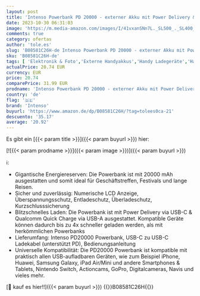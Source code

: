 ```yaml
---
layout: post
title: 'Intenso Powerbank PD 20000 - externer Akku mit Power Delivery & Quick Charge 3.0  20000mAh  geeignet für Smartphone  Tablet  MP3 Player  Digitalkamera   Anthrazit'
date: 2023-10-30 06:31:03
image: 'https://m.media-amazon.com/images/I/41vxanSNn7L._SL500_._SL400_.jpg'
comments: true
category: ofertas
author: 'tole.es'
slug: 'B08581C26H-de Intenso Powerbank PD 20000 - externer Akku mit Power...'
sku: 'B08581C26H-de'
tags: [ 'Elektronik & Foto','Externe Handyakkus','Handy Ladegeräte','Handy- & Smartwatch-Zubehör','Handys & Zubehör','intenso','🇩🇪', ]
actualPrice: 20.74 EUR
currency: EUR
price: 20.74
comparePrice: 31.99 EUR
prodname: 'Intenso Powerbank PD 20000 - externer Akku mit Power Delivery & Quick Charge 3.0  20000mAh  geeignet für Smartphone  Tablet  MP3 Player  Digitalkamera   Anthrazit'
country: 'de'
flag: '🇩🇪'
brand: 'Intenso'
buyurl: 'https://www.amazon.de/dp/B08581C26H/?tag=tolees0ca-21'
descuento: '35.17'
average: '20.92'
---
```


Es gibt ein [{{< param title >}}]({{< param buyurl >}}) hier:

[![{{< param prodname >}}]({{< param image >}})]({{< param buyurl >}})

ℹ️:

- Gigantische Energiereserven: Die Powerbank ist mit 20000 mAh ausgestatten und somit ideal für Geschäftstreffen, Festivals und lange Reisen.
- Sicher und zuverlässig: Numerische LCD Anzeige, Überspannungsschutz, Entladeschutz, Überladeschutz, Kurzschlusssicherung
- Blitzschnelles Laden: Die Powerbank ist mit Power Delivery via USB-C & Qualcomm Quick Charge via USB-A ausgestattet. Kompatible Geräte können dadurch bis zu 4x schneller geladen werden, als mit herkömmlichen Powerbanks
- Lieferumfang: Intenso PD20000 Powerbank, USB-C zu USB-C Ladekabel (unterstützt PD), Bedienungsanleitung
- Universelle Kompatibilität: Die PD20000 Powerbank ist kompatible mit praktisch allen USB-aufladbaren Geräten, wie zum Beispiel iPhone, Huawei, Samsung Galaxy, iPad Air/Mini und andere Smartphones & Tablets, Nintendo Switch, Actioncams, GoPro, Digitalcameras, Navis und vieles mehr.

[🛒 kauf es hier!!]({{< param buyurl >}})
{{<world>}}B08581C26H{{</world>}}
